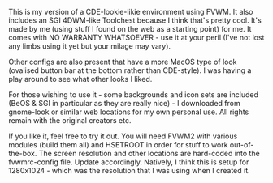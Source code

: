 This is my version of a CDE-lookie-likie environment using FVWM. It also includes an SGI 4DWM-like Toolchest because I think that's pretty cool. It's made by me (using stuff I found on the web as a starting point) for me. It comes with NO WARRANTY WHATSOEVER - use it at your peril (I've not lost any limbs using it yet but your milage may vary).

Other configs are also present that have a more MacOS type of look (ovalised button bar at the bottom rather than CDE-style). I was having a play around to see what other looks I liked.

For those wishing to use it - some backgrounds and icon sets are included (BeOS & SGI in particular as they are really nice) - I downloaded from gnome-look or similar web locations for my own personal use. All rights remain with the original creators etc.

If you like it, feel free to try it out. You will need FVWM2 with various modules (build them all) and HSETROOT in order for stuff to work out-of-the-box. The screen resolution and other locations are hard-coded into the fvwmrc-config file. Update accordingly.
Natively, I think this is setup for 1280x1024 - which was the resolution that I was using when I created it.


